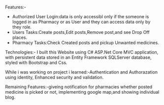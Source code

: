 
Features:-
* Authorized User Login:data is only accessibl only if the someone is logged in as Pharmacy or as User and they can access data only 
by they role.
* Users Tasks:Create posts,Edit posts,Remove post,and see Drop Off places.
* Pharmacy Tasks:Check Created posts and pickup Unwanted medicines.


Technologies:-
I built this Website using C# ASP.Net Core MVC application, with persistent data stored in an Entity Framework SQLServer database, 
styled with Bootstrap and Css.

While i was working on project i learned:-Authentication and Authorazation using identity,
Enhanced security and validation.

Remaining Features:-giveing notification for pharmacies whether posted medicine is picked or not, implementing google map,and
showing  individual blog.
